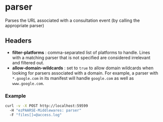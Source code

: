 # parser

Parses the URL associated with a consultation event (by calling the appropriate parser)

## Headers

+ **filter-platforms** : comma-separated list of platforms to handle. Lines with a matching parser that is not specified are considered irrelevant and filtered out.
+ **allow-domain-wildcards** : set to `true` to allow domain wildcards when looking for parsers associated with a domain. For example, a parser with `*.google.com` in its manifest will handle `google.com` as well as `www.google.com`.

### Example

```bash
curl -v -X POST http://localhost:59599
  -H "ezPAARSE-Middlewares: parser"
  -F "files[]=@access.log"
```
